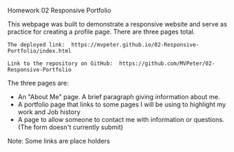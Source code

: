 Homework 02 Responsive Portfolio

This webpage was built to demonstrate a responsive website and serve as practice for creating a profile page.  There are three pages total.  

    The deployed link:  https://mvpeter.github.io/02-Responsive-Portfolio/index.html

    Link to the repository on GitHub:  https://github.com/MVPeter/02-Responsive-Portfolio


The three pages are: 

- An "About Me" page.  A brief paragraph giving information about me.
- A portfolio page that links to some pages I will be using to highlight my work and Job history
- A page to allow someone to contact me with information or questions.  (The form doesn't currently submit)

Note: Some links are place holders